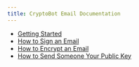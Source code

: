 ```yaml
---
title: CryptoBot Email Documentation
---
```


* [Getting Started](getting_started/)
* [How to Sign an Email](signing_email/)
* [How to Encrypt an Email](encrypting_email/)
* [How to Send Someone Your Public Key](including_pubkey/)
